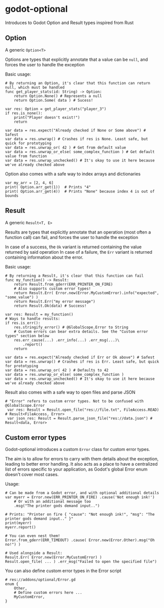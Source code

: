 # godot-optional
Introduces to Godot Option and Result types inspired from Rust

## Option
A generic `Option<T>`

Options are types that explicitly annotate that a value can be `null`, and forces the user to handle the exception

Basic usage:
```gdscript
# By returning an Option, it's clear that this function can return null, which must be handled
func get_player_stats(id: String) -> Option:
    return Option.None() # Represents a null
    return Option.Some( data ) # Sucess!

var res: Option = get_player_stats("player_3")
if res.is_none():
    print("Player doesn't exist!")
    return

var data = res.expect("Already checked if None or Some above") # Safest
var data = res.unwrap() # Crashes if res is None. Least safe, but quick for prototyping
var data = res.unwrap_or( 42 ) # Get from default value
var data = res.unwrap_or_else( some_complex_function ) # Get default value from function
var data = res.unwrap_unchecked() # It's okay to use it here because we've already checked above
```

Option also comes with a safe way to index arrays and dictionaries
```gdscript
var my_arr = [2, 4, 6]
print( Option.arr_get(1))  # Prints "4"
print( Option.arr_get(4))  # Prints "None" because index 4 is out of bounds
```


## Result
A generic `Result<T, E>`

Results are types that explicitly annotate that an operation (most often a function call) can fail, and forces the user to handle the exception

In case of a success, the `Ok` variant is returned containing the value returned by said operation
In case of a failure, the `Err` variant is returned containing information about the error.

Basic usage:
```gdscript
# By returning a Result, it's clear that this function can fail
func my_function() -> Result:
    return Result.from_gderr(ERR_PRINTER_ON_FIRE)
    # Also supports custom error types!
    return Result.Err( Error.new(Error.MyCustomError).info("expected", "some_value") )
    return Result.Err("my error message")
    return Result.Ok(data) # Success!

var res: Result = my_function()
# Ways to handle results:
if res.is_err():
    res.stringify_error() # @GlobalScope.Error to String
    # Custom errors can bear extra details. See the "Custom error types" section below
    res.err_cause(...) .err_info(...) .err_msg(...)\
		.report()
    return

var data = res.expect("Already checked if Err or Ok above") # Safest
var data = res.unwrap() # Crashes if res is Err. Least safe, but quick for prototyping
var data = res.unwrap_or( 42 ) # Defaults to 42
var data = res.unwrap_or_else( some_complex_function )
var data = res.unwrap_unchecked() # It's okay to use it here because we've already checked above
```

Result also comes with a safe way to open files and parse JSON

```gdscript
# "Error" refers to custom error types. Not to be confused with @GlobalScope.Error
 var res: Result = Result.open_file("res://file.txt", FileAccess.READ) # Result<FileAccess, Error>
 var json_res: Result = Result.parse_json_file("res://data.json") # Result<data, Error>
```

## Custom error types
Godot-optional introduces a custom `Error` class for custom error types. 

The aim is to allow for errors to carry with them details about the exception, leading to better error handling. 
It also acts as a place to have a centralized list of errors specific to your application, as Godot's global Error enum doesn't cover most cases. 

Usage:
```gdscript
# Can be made from a Godot error, and with optional additional details
var myerr = Error.new(ERR_PRINTER_ON_FIRE) .cause('Not enough ink!')
    # Or with an additional message too
    .msg("The printer gods demand input..")

# Prints: "Printer on fire { "cause": "Not enough ink!", "msg": "The printer gods demand input.." }"
print(myerr)
myerr.report()

# You can even nest them!
Error.from_gderr(ERR_TIMEOUT) .cause( Error.new(Error.Other).msg("Oh no!") )

# Used alongside a Result:
Result.Err( Error.new(Error.MyCustomError) )
Result.open_file( ... ) .err_msg("Failed to open the specified file")
```

You can also define custom error types in the Error script
```gdscript
# res://addons/optional/Error.gd
enum {
    Other,
    # Define custom errors here ...
    MyCustomError,
}
```
